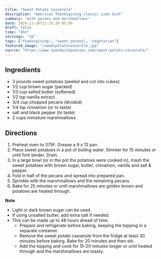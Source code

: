 ```yaml
---
title: "Sweet Potato Casserole"
description: "American Thanksgiving classic side dish"
summary: "with pecans and marshmallows"
date: 2024-11-30T11:25:20-05:00
draft: false
time: "45m"
servings: "16"
tags: ["thanksgiving", "sweet potato", "vegetarian"]
featured_image: "/sweetpotatocasserole.jpg"
source: "https://www.spendwithpennies.com/sweet-potato-casserole/"
---
```


## Ingredients

- 3 pounds sweet potatoes (peeled and cut into cubes)
- 1/2 cup brown sugar (packed)
- 1/3 cup salted butter (softened)
- 1/2 tsp vanilla extract
- 3/4 cup chopped pecans (divided)
- 1/4 tsp cinnamon (or to taste)
- salt and black pepper (to taste)
- 2 cups miniature marshmallows

## Directions

1. Preheat oven to 375F. Grease a 9 x 13 pan.
2. Place sweet potatoes in a pot of boiling water. Simmer for 15 minutes or until fork tender. Drain.
3. In a large bowl (or in the pot the potatoes were cooked in), mash the sweet potatoes with brown sugar, butter, cinnamon, vanilla and salt & pepper.
4. Fold in half of the pecans and spread into prepared pan.
5. Sprinkle with the marshmallows and the remaining pecans.
6. Bake for 25 minutes or until marshmallows are golden brown and potatoes are heated through.

**Note**
- Light or dark brown sugar can be used.
- If using unsalted butter, add extra salt if needed.
- This can be made up to 48 hours ahead of time.
    - Prepare and refrigerate before baking, keeping the topping in a separate container.
    - Remove the sweet potato casserole from the fridge at least 30 minutes before baking. Bake for 20 minutes and then stir.
    - Add the topping and cook for 15-20 minutes longer or until heated through and the marshmallows are toasty.